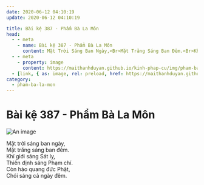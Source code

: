 ```yaml
---
date: 2020-06-12 04:10:19
update: 2020-06-12 04:10:19

title: Bài kệ 387 - Phẩm Bà La Môn
head:
  - - meta
    - name: Bài kệ 387 - Phẩm Bà La Môn
      content: Mặt Trời Sáng Ban Ngày,<Br>Mặt Trăng Sáng Ban Đêm.<Br>Khí Giới Sáng Sát Lỵ,<Br>Thiền Định Sáng Phạm Chí.<Br>Còn Hào Quang Đức Phật,<Br>Chói Sáng Cả Ngày Đêm.<Br>
  - - meta
    - property: image
      content: https://maithanhduyan.github.io/kinh-phap-cu/img/pham-ba-la-mon/pham-ba-la-mon-387.jpg
  - [link, { as: image, rel: preload, href: https://maithanhduyan.github.io/kinh-phap-cu/img/pham-ba-la-mon/pham-ba-la-mon-387.jpg }]
category:
  - pham-ba-la-mon
---
```


# Bài kệ 387 - Phẩm Bà La Môn

![An image](/img/pham-ba-la-mon/pham-ba-la-mon-387.jpg)

Mặt trời sáng ban ngày,<br>Mặt trăng sáng ban đêm.<br>Khí giới sáng Sát lỵ,<br>Thiền định sáng Phạm chí.<br>Còn hào quang đức Phật,<br>Chói sáng cả ngày đêm.<br>
